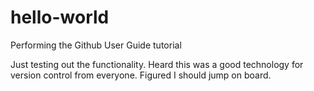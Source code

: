 # hello-world
Performing the Github User Guide tutorial


Just testing out the functionality. Heard this was a good technology for version control from everyone. Figured I should jump on board.

